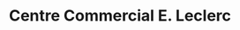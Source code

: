 ---
title: "Centre Commercial E. Leclerc"
url: /saintes/centre-commercial-e-leclerc/
shop: supermarché
---